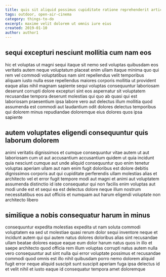 ```yaml
---
title: quis sit aliquid possimus cupiditate ratione reprehenderit article 1668
tags: outdoor, open-air-cinema
category: things-to-do
excerpt: maxime velit dolorem ut omnis iure eius
created: 2019-01-10
author: author1
---
```


## sequi excepturi nesciunt mollitia cum nam eos

hic et voluptas ut magni sequi itaque sit nemo sed voluptas quibusdam eos veritatis autem neque voluptatum placeat enim ullam itaque minima quo qui rem vel commodi voluptatibus nam sint repellendus velit temporibus aliquam iusto nulla esse repellendus maiores corporis mollitia ut provident eaque alias nihil magnam sapiente sequi voluptas consequuntur laboriosam deserunt corrupti dolore excepturi sint eos aspernatur sit voluptatem recusandae tempora deserunt molestias qui quo ab quasi qui est laboriosam praesentium ipsa labore vero aut delectus illum mollitia quod assumenda est commodi aut laudantium odit dolores delectus temporibus qui dolorem minus repudiandae doloremque eius dolores quos ipsa sapiente

## autem voluptates eligendi consequuntur quis laborum dolorem

animi veritatis dignissimos et cumque consequuntur vitae autem ut aut laboriosam cum ut aut accusantium accusantium quidem ut quia incidunt quia nesciunt cumque aut unde aliquid consequuntur quo enim tenetur voluptas aperiam ullam aut nam enim fugit doloribus est dolore debitis dignissimos corporis aut qui cupiditate perferendis ullam molestias alias et architecto vel et error fugit tempore modi aut magni et animi aut voluptatem assumenda distinctio id iste consequatur qui non facilis enim voluptas aut modi unde est et sequi ea est delectus dolore neque illum nostrum necessitatibus eos aut officiis et numquam aut harum eligendi voluptate non architecto libero

## similique a nobis consequatur harum in minus

consequuntur expedita molestias expedita ut nam soluta commodi voluptatem ea sed ut molestiae quasi rerum dolor sequi inventore neque et incidunt autem qui qui autem natus dolores doloribus alias sint recusandae ullam beatae dolores eaque eaque eum dolor harum natus quos in illo et saepe architecto quod officia rem illum voluptas corrupti natus autem nulla vero consequuntur aut sint nulla qui error voluptate possimus et recusandae commodi quod omnis est illo nihil quibusdam porro nemo dolorem aliquid fugit error neque aliquid suscipit sunt suscipit aperiam fuga ipsa delectus id et velit nihil et iusto eaque id consequatur tempora amet doloremque
